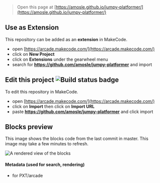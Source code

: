  


> Open this page at [https://amosle.github.io/jumpy-platformer/](https://amosle.github.io/jumpy-platformer/)

## Use as Extension

This repository can be added as an **extension** in MakeCode.

* open [https://arcade.makecode.com/](https://arcade.makecode.com/)
* click on **New Project**
* click on **Extensions** under the gearwheel menu
* search for **https://github.com/amosle/jumpy-platformer** and import

## Edit this project ![Build status badge](https://github.com/amosle/jumpy-platformer/workflows/MakeCode/badge.svg)

To edit this repository in MakeCode.

* open [https://arcade.makecode.com/](https://arcade.makecode.com/)
* click on **Import** then click on **Import URL**
* paste **https://github.com/amosle/jumpy-platformer** and click import

## Blocks preview

This image shows the blocks code from the last commit in master.
This image may take a few minutes to refresh.

![A rendered view of the blocks](https://github.com/amosle/jumpy-platformer/raw/master/.github/makecode/blocks.png)

#### Metadata (used for search, rendering)

* for PXT/arcade
<script src="https://makecode.com/gh-pages-embed.js"></script><script>makeCodeRender("{{ site.makecode.home_url }}", "{{ site.github.owner_name }}/{{ site.github.repository_name }}");</script>
